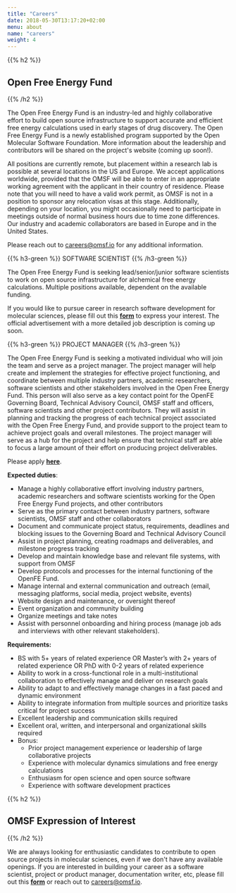 ```yaml
---
title: "Careers"
date: 2018-05-30T13:17:20+02:00
menu: about
name: "careers"
weight: 4
---
```


{{% h2 %}}
## Open Free Energy Fund
{{% /h2 %}}


The Open Free Energy Fund is an industry-led and highly collaborative effort to build open source infrastructure to support accurate and efficient free energy calculations used in early stages of drug discovery. The Open Free Energy Fund is a newly established program supported by the Open Molecular Software Foundation. More information about the leadership and contributors will be shared on the project's website (coming up soon!).

All positions are currently remote, but placement within a research lab is possible at several locations in the US and Europe. We accept applications worldwide, provided that the OMSF will be able to enter in an appropriate working agreement with the applicant in their country of residence. Please note that you will need to have a valid work permit, as OMSF is not in a position to sponsor any relocation visas at this stage. Additionally, depending on your location, you might occasionally need to participate in meetings outside of normal business hours due to time zone differences. Our industry and academic collaborators are based in Europe and in the United States.

Please reach out to careers@omsf.io for any additional information.

{{% h3-green %}}
SOFTWARE SCIENTIST
{{% /h3-green %}}

The Open Free Energy Fund is seeking lead/senior/junior software scientists to work on open source infrastructure for alchemical free energy calculations. Multiple positions available, dependent on the available funding.

If you would like to pursue career in research software development for molecular sciences, please fill out this [**form**](https://forms.gle/X82SUQUXUZ84munb8) to express your interest. The official advertisement with a more detailed job description is coming up soon.

{{% h3-green %}}
PROJECT MANAGER
{{% /h3-green %}}

The Open Free Energy Fund is seeking a motivated individual who will join the team and serve as a project manager. The project manager will help create and implement the strategies for effective project functioning, and coordinate between multiple industry partners, academic researchers, software scientists and other stakeholders involved in the Open Free Energy Fund. This person will also serve as a key contact point for the OpenFE Governing Board, Technical Advisory Council, OMSF staff and officers, software scientists and other project contributors. They will assist in planning and tracking the progress of each technical project associated with the Open Free Energy Fund, and provide support to the project team to achieve project goals and overall milestones. The project manager will serve as a hub for the project and help ensure that technical staff are able to focus a large amount of their effort on producing project deliverables.

Please apply [**here**](https://formfaca.de/sm/Nczv6Gtgw).

**Expected duties**:

* Manage a highly collaborative effort involving industry partners, academic researchers and software scientists working for the Open Free Energy Fund projects, and other contributors
* Serve as the primary contact between industry partners, software scientists, OMSF staff and other collaborators
* Document and communicate project status, requirements, deadlines and blocking issues to the Governing Board and Technical Advisory Council
* Assist in project planning, creating roadmaps and deliverables, and milestone progress tracking
* Develop and maintain knowledge base and relevant file systems, with support from OMSF
* Develop protocols and processes for the internal functioning of the OpenFE Fund.
* Manage internal and external communication and outreach (email, messaging platforms, social media, project website, events)
* Website design and maintenance, or oversight thereof
* Event organization and community building
* Organize meetings and take notes
* Assist with personnel onboarding and hiring process (manage job ads and interviews with other relevant stakeholders).

**Requirements:**
* BS with 5+ years of related experience OR Master’s with 2+ years of related experience OR PhD with 0-2 years of related experience
* Ability to work in a cross-functional role in a multi-institutional collaboration to effectively manage and deliver on research goals
* Ability to adapt to and effectively manage changes in a fast paced and dynamic environment
* Ability to integrate information from multiple sources and prioritize tasks critical for project success
* Excellent leadership and communication skills required
* Excellent oral, written, and interpersonal and organizational skills required
* Bonus:
   - Prior project management experience or leadership of large collaborative projects
   - Experience with molecular dynamics simulations and free energy calculations
   - Enthusiasm for open science and open source software
   - Experience with software development practices


{{% h2 %}}
## OMSF Expression of Interest
{{% /h2 %}}

We are always looking for enthusiastic candidates to contribute to open source projects in molecular sciences, even if we don&#39;t have any available openings. If you are interested in building your career as a software scientist, project or product manager, documentation writer, etc, please fill out this [**form**](https://forms.gle/ChzBhUWKBqVPk1QR7) or reach out to careers@omsf.io.
